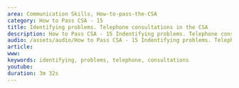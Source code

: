 ```yaml
---
area: Communication Skills, How-to-pass-the-CSA
category: How to Pass CSA - 15
title: Identifying problems. Telephone consultations in the CSA
description: How to Pass CSA - 15 Indentifying problems. Telephone consulations in the CSA - Chris Marr
audio: /assets/audio/How to Pass CSA - 15 Indentifying problems. Telephone consulations in the CSA - Chris Mar - MQ.mp3
article: 
www: 
keywords: identifying, problems, telephone, consultations
youtube: 
duration: 3m 32s
--- 
```

